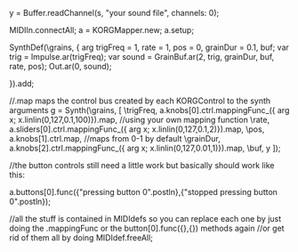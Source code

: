 y = Buffer.readChannel(s, "your sound file", channels: 0);

MIDIIn.connectAll;
a = KORGMapper.new;
a.setup;

SynthDef(\grains, { arg trigFreq = 1, rate = 1, pos = 0, grainDur = 0.1, buf;
	var trig = Impulse.ar(trigFreq);
	var sound = GrainBuf.ar(2, trig, grainDur, buf, rate, pos);
	Out.ar(0, sound);

}).add;



//.map maps the control bus created by each KORGControl to the synth arguments
g = Synth(\grains, [
	\trigFreq, a.knobs[0].ctrl.mappingFunc_({ arg x; x.linlin(0,127,0.1,100)}).map, //using your own mapping function
	\rate, a.sliders[0].ctrl.mappingFunc_({ arg x; x.linlin(0,127,0.1,2)}).map,
	\pos, a.knobs[1].ctrl.map, //maps from 0-1 by default
	\grainDur, a.knobs[2].ctrl.mappingFunc_({ arg x; x.linlin(0,127,0.01,1)}).map,
	\buf, y
]);

//the button controls still need a little work but basically should work like this:


a.buttons[0].func({"pressing button 0".postln},{"stopped pressing button 0".postln});



//all the stuff is contained in MIDIdefs so you can replace each one by just doing the .mappingFunc or the button[0].func({},{}) methods again
//or get rid of them all by doing MIDIdef.freeAll;

